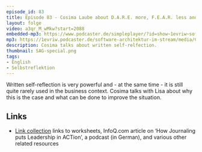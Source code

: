 ```yaml
---
episode_id: 83
title: Episode 83 - Cosima Laube about D.A.R.E. more, F.E.A.R. less and Journaling
layout: folge
video: a3qr_M_wMkw?start=2088
embedded-mp3: https://www.podcaster.de/simpleplayer/?id=show~1evriw~software-architektur-im-stream~pod-1be5d4c9aac46beb78998d19e6&v=1634663608
mp3: https://1evriw.podcaster.de/software-architektur-im-stream/media/CosimaLaubeDAREMoreFEARLessJournaling.mp3
description: Cosima talks about written self-relfection.
thumbnail: SAG-special.png
tags:
- English
- Selbstreflektion
---
```


Written self-reflection is very powerful and - at the same time - it
is still quite rarely used in the business context. Cosima talks with
Lisa about why this is the case and what can be done to improve the
situation.

## Links

* [Link
collection](https://www.respectandadapt.rocks/services/publications)
links to worksheets, InfoQ.com article on ‘How Journaling puts
Leadership in ACTion’, a podcast (in German), and various other related
resources

